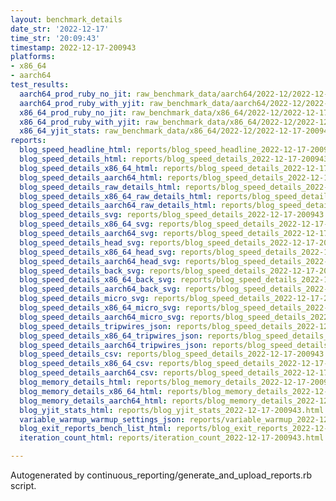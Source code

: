 ```yaml
---
layout: benchmark_details
date_str: '2022-12-17'
time_str: '20:09:43'
timestamp: 2022-12-17-200943
platforms:
- x86_64
- aarch64
test_results:
  aarch64_prod_ruby_no_jit: raw_benchmark_data/aarch64/2022-12/2022-12-17-200943_basic_benchmark_aarch64_prod_ruby_no_jit.json
  aarch64_prod_ruby_with_yjit: raw_benchmark_data/aarch64/2022-12/2022-12-17-200943_basic_benchmark_aarch64_prod_ruby_with_yjit.json
  x86_64_prod_ruby_no_jit: raw_benchmark_data/x86_64/2022-12/2022-12-17-200943_basic_benchmark_x86_64_prod_ruby_no_jit.json
  x86_64_prod_ruby_with_yjit: raw_benchmark_data/x86_64/2022-12/2022-12-17-200943_basic_benchmark_x86_64_prod_ruby_with_yjit.json
  x86_64_yjit_stats: raw_benchmark_data/x86_64/2022-12/2022-12-17-200943_basic_benchmark_x86_64_yjit_stats.json
reports:
  blog_speed_headline_html: reports/blog_speed_headline_2022-12-17-200943.html
  blog_speed_details_html: reports/blog_speed_details_2022-12-17-200943.html
  blog_speed_details_x86_64_html: reports/blog_speed_details_2022-12-17-200943.x86_64.html
  blog_speed_details_aarch64_html: reports/blog_speed_details_2022-12-17-200943.aarch64.html
  blog_speed_details_raw_details_html: reports/blog_speed_details_2022-12-17-200943.raw_details.html
  blog_speed_details_x86_64_raw_details_html: reports/blog_speed_details_2022-12-17-200943.x86_64.raw_details.html
  blog_speed_details_aarch64_raw_details_html: reports/blog_speed_details_2022-12-17-200943.aarch64.raw_details.html
  blog_speed_details_svg: reports/blog_speed_details_2022-12-17-200943.svg
  blog_speed_details_x86_64_svg: reports/blog_speed_details_2022-12-17-200943.x86_64.svg
  blog_speed_details_aarch64_svg: reports/blog_speed_details_2022-12-17-200943.aarch64.svg
  blog_speed_details_head_svg: reports/blog_speed_details_2022-12-17-200943.head.svg
  blog_speed_details_x86_64_head_svg: reports/blog_speed_details_2022-12-17-200943.x86_64.head.svg
  blog_speed_details_aarch64_head_svg: reports/blog_speed_details_2022-12-17-200943.aarch64.head.svg
  blog_speed_details_back_svg: reports/blog_speed_details_2022-12-17-200943.back.svg
  blog_speed_details_x86_64_back_svg: reports/blog_speed_details_2022-12-17-200943.x86_64.back.svg
  blog_speed_details_aarch64_back_svg: reports/blog_speed_details_2022-12-17-200943.aarch64.back.svg
  blog_speed_details_micro_svg: reports/blog_speed_details_2022-12-17-200943.micro.svg
  blog_speed_details_x86_64_micro_svg: reports/blog_speed_details_2022-12-17-200943.x86_64.micro.svg
  blog_speed_details_aarch64_micro_svg: reports/blog_speed_details_2022-12-17-200943.aarch64.micro.svg
  blog_speed_details_tripwires_json: reports/blog_speed_details_2022-12-17-200943.tripwires.json
  blog_speed_details_x86_64_tripwires_json: reports/blog_speed_details_2022-12-17-200943.x86_64.tripwires.json
  blog_speed_details_aarch64_tripwires_json: reports/blog_speed_details_2022-12-17-200943.aarch64.tripwires.json
  blog_speed_details_csv: reports/blog_speed_details_2022-12-17-200943.csv
  blog_speed_details_x86_64_csv: reports/blog_speed_details_2022-12-17-200943.x86_64.csv
  blog_speed_details_aarch64_csv: reports/blog_speed_details_2022-12-17-200943.aarch64.csv
  blog_memory_details_html: reports/blog_memory_details_2022-12-17-200943.html
  blog_memory_details_x86_64_html: reports/blog_memory_details_2022-12-17-200943.x86_64.html
  blog_memory_details_aarch64_html: reports/blog_memory_details_2022-12-17-200943.aarch64.html
  blog_yjit_stats_html: reports/blog_yjit_stats_2022-12-17-200943.html
  variable_warmup_warmup_settings_json: reports/variable_warmup_2022-12-17-200943.warmup_settings.json
  blog_exit_reports_bench_list_html: reports/blog_exit_reports_2022-12-17-200943.bench_list.html
  iteration_count_html: reports/iteration_count_2022-12-17-200943.html

---
```

Autogenerated by continuous_reporting/generate_and_upload_reports.rb script.
